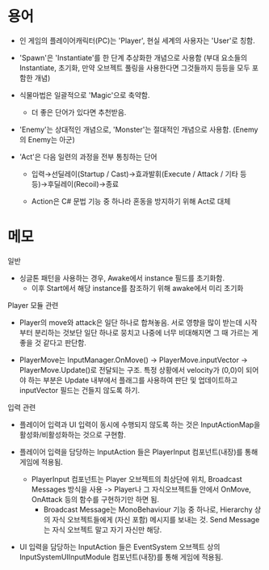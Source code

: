 # 용어

* 인 게임의 플레이어캐릭터(PC)는 'Player', 현실 세계의 사용자는 'User'로 칭함.

* 'Spawn'은 'Instantiate'를 한 단계 추상화한 개념으로 사용함 (부대 요소들의 Instantiate, 초기화, 만약 오브젝트 풀링을 사용한다면 그것들까지 등등을 모두 포함한 개념)

* 식물마법은 일괄적으로 'Magic'으로 축약함.
  * 더 좋은 단어가 있다면 추천받음.

* 'Enemy'는 상대적인 개념으로, 'Monster'는 절대적인 개념으로 사용함. (Enemy의 Enemy는 아군)

* 'Act'은 다음 일련의 과정을 전부 통칭하는 단어

  * 입력→선딜레이(Startup / Cast)→효과발휘(Execute / Attack / 기타 등등)→후딜레이(Recoil)→종료

  * Action은 C# 문법 기능 중 하나라 혼동을 방지하기 위해 Act로 대체



# 메모

일반

* 싱글톤 패턴을 사용하는 경우, Awake에서 instance 필드를 초기화함.
  * 이후 Start에서 해당 instance를 참조하기 위해 awake에서 미리 초기화



Player 모듈 관련

* Player의 move와 attack은 일단 하나로 합쳐놓음. 서로 영향을 많이 받는데 시작부터 분리하는 것보단 일단 하나로 뭉치고 나중에 너무 비대해지면 그 때 가르는 게 좋을 것 같다고 판단함.

* PlayerMove는 InputManager.OnMove() -> PlayerMove.inputVector -> PlayerMove.Update()로 전달되는 구조. 특정 상황에서 velocity가 (0,0)이 되어야 하는 부분은 Update 내부에서 플래그를 사용하여 판단 및 업데이트하고 inputVector 필드는 건들지 않도록 하기. 



입력 관련

* 플레이어 입력과 UI 입력이 동시에 수행되지 않도록 하는 것은 InputActionMap을 활성화/비활성화하는 것으로 구현함.

* 플레이어 입력을 담당하는 InputAction 들은 PlayerInput 컴포넌트(내장)를 통해 게임에 적용됨.
  * PlayerInput 컴포넌트는 Player 오브젝트의 최상단에 위치, Broadcast Messages 방식을 사용 -> Player나 그 자식오브젝트들 안에서 OnMove, OnAttack 등의 함수를 구현하기만 하면 됨.
    * Broadcast Message는 MonoBehaviour 기능 중 하나로, Hierarchy 상의 자식 오브젝트들에게 (자신 포함) 메시지를 보내는 것. Send Message는 자식 오브젝트 말고 자기 자신만 해당.

* UI 입력을 담당하는 InputAction 들은 EventSystem 오브젝트 상의 InputSystemUIInputModule 컴포넌트(내장)를 통해 게임에 적용됨.




